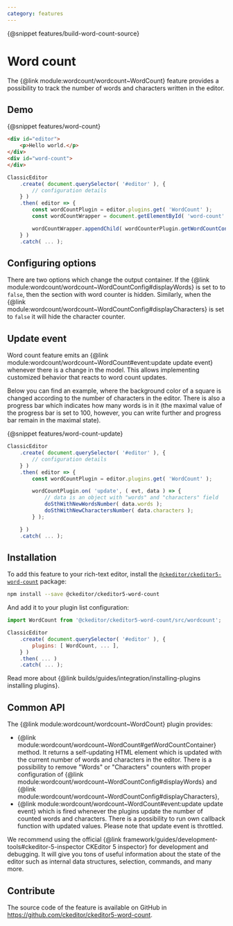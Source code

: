 ```yaml
---
category: features
---
```


{@snippet features/build-word-count-source}

# Word count

The {@link module:wordcount/wordcount~WordCount} feature provides a possibility to track the number of words and characters written in the editor.

## Demo

{@snippet features/word-count}

```html
<div id="editor">
	<p>Hello world.</p>
</div>
<div id="word-count">
</div>
```

```js
ClassicEditor
	.create( document.querySelector( '#editor' ), {
		// configuration details
	} )
	.then( editor => {
		const wordCountPlugin = editor.plugins.get( 'WordCount' );
		const wordCountWrapper = document.getElementById( 'word-count' );

		wordCountWrapper.appendChild( wordCounterPlugin.getWordCountContainer() );
	} )
	.catch( ... );
```

## Configuring options

There are two options which change the output container. If the {@link module:wordcount/wordcount~WordCountConfig#displayWords} is set to to `false`, then the section with word counter is hidden. Similarly, when the {@link module:wordcount/wordcount~WordCountConfig#displayCharacters} is set to `false` it will hide the character counter.

## Update event

Word count feature emits an {@link module:wordcount/wordcount~WordCount#event:update update event} whenever there is a change in the model. This allows implementing customized behavior that reacts to word count updates.

Below you can find an example, where the background color of a square is changed according to the number of characters in the editor. There is also a progress bar which indicates how many words is in it (the maximal value of the progress bar is set to 100, however, you can write further and progress bar remain in the maximal state).

{@snippet features/word-count-update}

```js
ClassicEditor
	.create( document.querySelector( '#editor' ), {
		// configuration details
	} )
	.then( editor => {
		const wordCountPlugin = editor.plugins.get( 'WordCount' );

		wordCountPlugin.on( 'update', ( evt, data ) => {
			// data is an object with "words" and "characters" field
			doSthWithNewWordsNumber( data.words );
			doSthWithNewCharactersNumber( data.characters );
		} );

	} )
	.catch( ... );
```

## Installation

To add this feature to your rich-text editor, install the [`@ckeditor/ckeditor5-word-count`](https://www.npmjs.com/package/@ckeditor/ckeditor5-word-count) package:

```bash
npm install --save @ckeditor/ckeditor5-word-count
```

And add it to your plugin list configuration:

```js
import WordCount from '@ckeditor/ckeditor5-word-count/src/wordcount';

ClassicEditor
	.create( document.querySelector( '#editor' ), {
		plugins: [ WordCount, ... ],
	} )
	.then( ... )
	.catch( ... );
```

<info-box info>
	Read more about {@link builds/guides/integration/installing-plugins installing plugins}.
</info-box>

## Common API

The {@link module:wordcount/wordcount~WordCount} plugin provides:
  * {@link module:wordcount/wordcount~WordCount#getWordCountContainer} method. It returns a self-updating HTML element which is updated with the current number of words and characters in the editor. There is a possibility to remove "Words" or "Characters" counters with proper configuration of {@link module:wordcount/wordcount~WordCountConfig#displayWords} and {@link module:wordcount/wordcount~WordCountConfig#displayCharacters},
  * {@link module:wordcount/wordcount~WordCount#event:update update event} which is fired whenever the plugins update the number of counted words and characters. There is a possibility to run own callback function with updated values. Please note that update event is throttled.

<info-box>
	We recommend using the official {@link framework/guides/development-tools#ckeditor-5-inspector CKEditor 5 inspector} for development and debugging. It will give you tons of useful information about the state of the editor such as internal data structures, selection, commands, and many more.
</info-box>

## Contribute

The source code of the feature is available on GitHub in https://github.com/ckeditor/ckeditor5-word-count.
